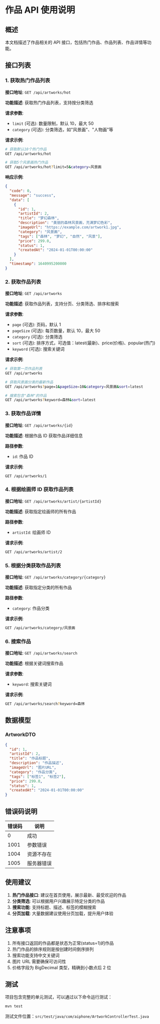 # 作品 API 使用说明

## 概述

本文档描述了作品相关的 API 接口，包括热门作品、作品列表、作品详情等功能。

## 接口列表

### 1. 获取热门作品列表

**接口地址**: `GET /api/artworks/hot`

**功能描述**: 获取热门作品列表，支持按分类筛选

**请求参数**:

- `limit` (可选): 数量限制，默认 10，最大 50
- `category` (可选): 分类筛选，如"风景画"、"人物画"等

**请求示例**:

```bash
# 获取默认10个热门作品
GET /api/artworks/hot

# 获取5个风景画热门作品
GET /api/artworks/hot?limit=5&category=风景画
```

**响应示例**:

```json
{
  "code": 0,
  "message": "success",
  "data": [
    {
      "id": 1,
      "artistId": 2,
      "title": "梦幻森林",
      "description": "美丽的森林风景画，充满梦幻色彩",
      "imageUrl": "https://example.com/artwork1.jpg",
      "category": "风景画",
      "tags": ["森林", "梦幻", "自然", "风景"],
      "price": 299.0,
      "status": 1,
      "createdAt": "2024-01-01T00:00:00"
    }
  ],
  "timestamp": 1640995200000
}
```

### 2. 获取作品列表

**接口地址**: `GET /api/artworks`

**功能描述**: 获取作品列表，支持分页、分类筛选、排序和搜索

**请求参数**:

- `page` (可选): 页码，默认 1
- `pageSize` (可选): 每页数量，默认 10，最大 50
- `category` (可选): 分类筛选
- `sort` (可选): 排序方式，可选值：latest(最新)、price(价格)、popular(热门)
- `keyword` (可选): 搜索关键词

**请求示例**:

```bash
# 获取第一页作品列表
GET /api/artworks

# 获取风景画分类的最新作品
GET /api/artworks?page=1&pageSize=10&category=风景画&sort=latest

# 搜索包含"森林"的作品
GET /api/artworks?keyword=森林&sort=latest
```

### 3. 获取作品详情

**接口地址**: `GET /api/artworks/{id}`

**功能描述**: 根据作品 ID 获取作品详细信息

**路径参数**:

- `id`: 作品 ID

**请求示例**:

```bash
GET /api/artworks/1
```

### 4. 根据绘画师 ID 获取作品列表

**接口地址**: `GET /api/artworks/artist/{artistId}`

**功能描述**: 获取指定绘画师的所有作品

**路径参数**:

- `artistId`: 绘画师 ID

**请求示例**:

```bash
GET /api/artworks/artist/2
```

### 5. 根据分类获取作品列表

**接口地址**: `GET /api/artworks/category/{category}`

**功能描述**: 获取指定分类的所有作品

**路径参数**:

- `category`: 作品分类

**请求示例**:

```bash
GET /api/artworks/category/风景画
```

### 6. 搜索作品

**接口地址**: `GET /api/artworks/search`

**功能描述**: 根据关键词搜索作品

**请求参数**:

- `keyword`: 搜索关键词

**请求示例**:

```bash
GET /api/artworks/search?keyword=森林
```

## 数据模型

### ArtworkDTO

```json
{
  "id": 1,
  "artistId": 2,
  "title": "作品标题",
  "description": "作品描述",
  "imageUrl": "图片URL",
  "category": "作品分类",
  "tags": ["标签1", "标签2"],
  "price": 299.0,
  "status": 1,
  "createdAt": "2024-01-01T00:00:00"
}
```

## 错误码说明

| 错误码 | 说明       |
| ------ | ---------- |
| 0      | 成功       |
| 1001   | 参数错误   |
| 1004   | 资源不存在 |
| 1005   | 服务器错误 |

## 使用建议

1. **热门作品接口**: 建议在首页使用，展示最新、最受欢迎的作品
2. **分类筛选**: 可以根据用户兴趣展示特定分类的作品
3. **搜索功能**: 支持标题、描述、标签的模糊搜索
4. **分页加载**: 大量数据建议使用分页加载，提升用户体验

## 注意事项

1. 所有接口返回的作品都是状态为正常(status=1)的作品
2. 热门作品的排序规则是按创建时间倒序排列
3. 搜索功能支持中文关键词
4. 图片 URL 需要确保可访问性
5. 价格字段为 BigDecimal 类型，精确到小数点后 2 位

## 测试

项目包含完整的单元测试，可以通过以下命令运行测试：

```bash
mvn test
```

测试文件位置：`src/test/java/com/aiphone/ArtworkControllerTest.java`
